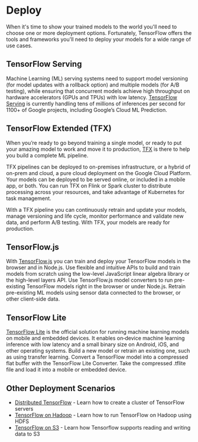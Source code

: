 # Deploy

When it's time to show your trained models to the world you'll need to choose
one or more deployment options. Fortunately, TensorFlow offers the tools and
frameworks you'll need to deploy your models for a wide range of use cases.

## TensorFlow Serving

Machine Learning (ML) serving systems need to support model versioning (for
model updates with a rollback option) and multiple models (for A/B testing),
while ensuring that concurrent models achieve high throughput on hardware
accelerators (GPUs and TPUs) with low latency. [TensorFlow Serving](/serving)
is currently handling tens of millions of inferences per second for 1100+ of
Google projects, including Google’s Cloud ML Prediction.

## TensorFlow Extended (TFX)

When you’re ready to go beyond training a single model, or ready to put your
amazing model to work and move it to production, [TFX](/tfx) is there to help
you build a complete ML pipeline.

TFX pipelines can be deployed to on-premises infrastructure, or a hybrid of
on-prem and cloud, a pure cloud deployment on the Google Cloud Platform. Your
models can be deployed to be served online, or included in a mobile app, or
both. You can run TFX on Flink or Spark cluster to distribute processing across
your resources, and take advantage of Kubernetes for task management.

With a TFX pipeline you can continuously retrain and update your models, manage
versioning and life cycle, monitor performance and validate new data, and
perform A/B testing. With TFX, your models are ready for production.

## TensorFlow.js

With [TensorFlow.js](https://js.tensorflow.org/) you can train and deploy your
TensorFlow models in the browser and in Node.js. Use flexible and intuitive APIs
to build and train models from scratch using the low-level JavaScript linear
algebra library or the high-level layers API. Use TensorFlow.js model converters
to run pre-existing TensorFlow models right in the browser or under Node.js.
Retrain pre-existing ML models using sensor data connected to the browser, or
other client-side data.

## TensorFlow Lite

[TensorFlow Lite](/lite) is the official solution for running machine learning
models on mobile and embedded devices. It enables on‑device machine learning
inference with low latency and a small binary size on Android, iOS, and other
operating systems. Build a new model or retrain an existing one, such as using
transfer learning. Convert a TensorFlow model into a compressed flat buffer with
the TensorFlow Lite Converter. Take the compressed .tflite file and load it into
a mobile or embedded device.

## Other Deployment Scenarios

* [Distributed TensorFlow](../deploy/distributed.md) - Learn how to create a
cluster of TensorFlow servers
* [TensorFlow on Hadoop](../deploy/hadoop.md) - Learn how to run TensorFlow on
Hadoop using HDFS
* [TensorFlow on S3](../deploy/s3.md) - Learn how Tensorflow supports reading
and writing data to S3
